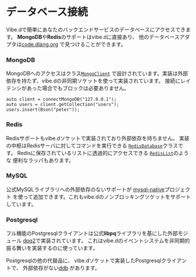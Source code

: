 # データベース接続

Vibe.dで簡単にあなたのバックエンドサービスのデータベースにアクセスできます。
**MongoDB**や**Redis**のサポートはvibe.dに直接あり、
他のデータベースアダプタは[code.dlang.org](https://code.dlang.org)
で見つけることができます。

### MongoDB

MongoDBへのアクセスはクラス[`MongoClient`](http://vibed.org/api/vibe.db.mongo.client/MongoClient)
で設計されています。実装は外部依存を持たず、vibe.dの非同期ソケットを使って実装されています。
接続にレイテンシがあった場合でもブロックは必要ありません。

    auto client = connectMongoDB("127.0.0.1");
    auto users = client.getCollection("users");
    users.insert(Bson("peter"));

### Redis

Redisサポートもvibe.dソケットで実装されており外部依存を持ちません。
実装の中枢はRedisサーバに対してコマンドを実行できる
[`RedisDatabase`](http://vibed.org/api/vibe.db.redis.redis/RedisDatabase)クラスです。
Redisに保存されているリストに透過的にアクセスできる
[`RedisList`](http://vibed.org/api/vibe.db.redis.types/RedisList)のような
便利なラッパもあります。

### MySQL

公式MySQLライブラリへの外部依存のないサポートが
[mysql-native](http://code.dlang.org/packages/mysql-native)プロジェクト
を使って追加できます。これもvibe.dのノンブロッキングソケットをサポートしています。

### Postgresql

フル機能のPostgresqlクライアントは公式**libpq**ライブラリを基にした外部モジュール
[dpq2](http://code.dlang.org/packages/dpq2)で実装されています。
これはvibe.dのイベントシステムを非同期的振る舞いを実装するのに使っています。

Postgresqlの他の代替品に、
vibe.dソケットで実装したPostgresqlクライアントで、
外部依存がない[ddb](http://code.dlang.org/packages/ddb)
があります。